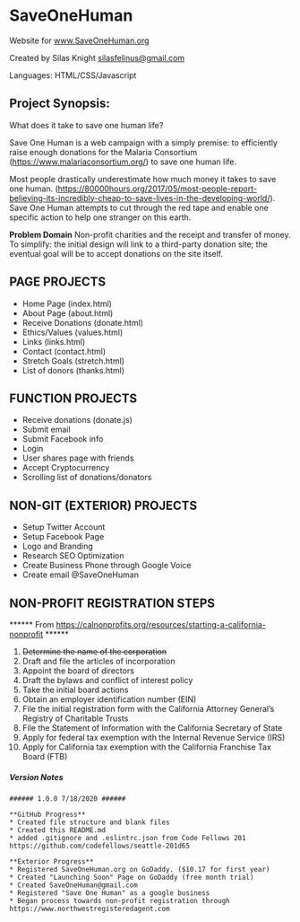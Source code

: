 # SaveOneHuman

Website for www.SaveOneHuman.org

Created by Silas Knight
silasfelinus@gmail.com

Languages: HTML/CSS/Javascript

## Project Synopsis:

What does it take to save one human life?

Save One Human is a web campaign with a simply premise: to efficiently raise enough donations for the Malaria Consortium (https://www.malariaconsortium.org/) to save one human life.

Most people drastically underestimate how much money it takes to save one human. (https://80000hours.org/2017/05/most-people-report-believing-its-incredibly-cheap-to-save-lives-in-the-developing-world/). Save One Human attempts to cut through the red tape and enable one specific action to help one stranger on this earth.

**Problem Domain** Non-profit charities and the receipt and transfer of money. To simplify: the initial design will link to a third-party donation site; the eventual goal will be to accept donations on the site itself.



## PAGE PROJECTS
* Home Page (index.html)
* About Page (about.html)
* Receive Donations (donate.html)
* Ethics/Values (values.html)
* Links (links.html)
* Contact (contact.html)
* Stretch Goals (stretch.html)
* List of donors (thanks.html)


## FUNCTION PROJECTS
* Receive donations (donate.js)
* Submit email
* Submit Facebook info
* Login
* User shares page with friends
* Accept Cryptocurrency
* Scrolling list of donations/donators

## NON-GIT (EXTERIOR) PROJECTS
* Setup Twitter Account
* Setup Facebook Page
* Logo and Branding
* Research SEO Optimization
* Create Business Phone through Google Voice
* Create email @SaveOneHuman

## NON-PROFIT REGISTRATION STEPS
****** From https://calnonprofits.org/resources/starting-a-california-nonprofit ******
1. ~~Determine the name of the corporation~~
1. Draft and file the articles of incorporation
1. Appoint the board of directors
1. Draft the bylaws and conflict of interest policy
1. Take the initial board actions
1. Obtain an employer identification number (EIN)
1. File the initial registration form with the California Attorney General’s Registry of Charitable Trusts
1. File the Statement of Information with the California Secretary of State
1. Apply for federal tax exemption with the Internal Revenue Service (IRS)
1. Apply for California tax exemption with the California Franchise Tax Board (FTB)



##### _**Version Notes**_ ####
    ###### 1.0.0 7/18/2020 ######

    **GitHub Progress** 
    * Created file structure and blank files
    * Created this README.md
    * added .gitignore and .eslintrc.json from Code Fellows 201 https://github.com/codefellows/seattle-201d65

    **Exterior Progress** 
    * Registered SaveOneHuman.org on GoDaddy. ($10.17 for first year)
    * Created "Launching Soon" Page on GoDaddy (free month trial)
    * Created SaveOneHuman@gmail.com
    * Registered "Save One Human" as a google business
    * Began process towards non-profit registration through https://www.northwestregisteredagent.com

